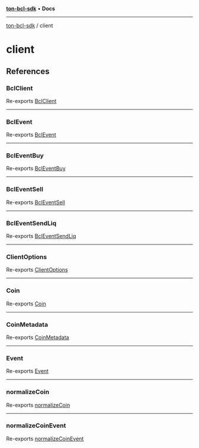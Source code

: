 [**ton-bcl-sdk**](../README.md) • **Docs**

***

[ton-bcl-sdk](../modules.md) / client

# client

## References

### BclClient

Re-exports [BclClient](BclClient/classes/BclClient.md)

***

### BclEvent

Re-exports [BclEvent](types/type-aliases/BclEvent.md)

***

### BclEventBuy

Re-exports [BclEventBuy](types/type-aliases/BclEventBuy.md)

***

### BclEventSell

Re-exports [BclEventSell](types/type-aliases/BclEventSell.md)

***

### BclEventSendLiq

Re-exports [BclEventSendLiq](types/type-aliases/BclEventSendLiq.md)

***

### ClientOptions

Re-exports [ClientOptions](types/type-aliases/ClientOptions.md)

***

### Coin

Re-exports [Coin](types/type-aliases/Coin.md)

***

### CoinMetadata

Re-exports [CoinMetadata](types/type-aliases/CoinMetadata.md)

***

### Event

Re-exports [Event](types/type-aliases/Event.md)

***

### normalizeCoin

Re-exports [normalizeCoin](adapters/functions/normalizeCoin.md)

***

### normalizeCoinEvent

Re-exports [normalizeCoinEvent](adapters/functions/normalizeCoinEvent.md)
